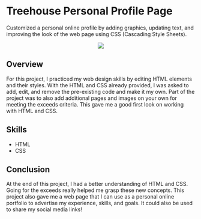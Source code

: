 # Treehouse Personal Profile Page
Customized a personal online profile by adding graphics, updating text, and improving the look of the web page using CSS (Cascading Style Sheets).

<p align="center">
  <img src="https://github.com/HaleyWardo/treehouse-personal-profile-page/blob/master/image.png">
</p>

## Overview 
For this project, I practiced my web design skills by editing HTML elements and their styles. With the HTML and CSS already provided, I was asked to add, edit, and remove the pre-existing code and make it my own. Part of the project was to also add additional pages and images on your own for meeting the exceeds criteria.  This gave me a good first look on working with HTML and CSS.

## Skills
- HTML
- CSS

## Conclusion
At the end of this project, I had a better understanding of HTML and CSS. Going for the exceeds really helped me grasp these new concepts. This project also gave me a web page that I can use as a personal online portfolio to advertise my experience, skills, and goals. It could also be used to share my social media links!
